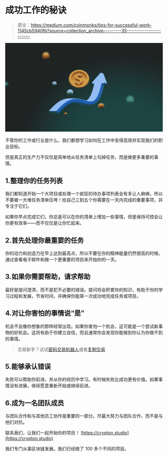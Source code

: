 # 成功工作的秘诀

> 原文：<https://medium.com/coinmonks/tips-for-successful-work-1145cb5940fb?source=collection_archive---------35----------------------->

![](img/3e8b2f1318f07f03a9808bed1e03d56b.png)

不管你的工作或行业是什么，我们都想学习如何在工作中变得高效并实现我们的职业目标。

但是真正的生产力不仅仅是简单地从任务清单上勾掉任务，而是做更多重要的事情。

## 1.整理你的任务列表

我们都知道开始一个大项目或处理一个疯狂的待办事项列表会有多让人麻痹。所以不要被一大堆任务清单压垮！给自己三到五个你需要在一天内完成的重要事项，并专注于它们。

如果你早点完成它们，你总是可以在你的清单上增加一些事情，但是保持可控会让你更有效率——而不仅仅是让你忙起来。

## 2.首先处理你最重要的任务

你的动力和创造力在早上达到最高点，所以不要在你的精神能量仍然很高的时候，通过查看电子邮件和做一个更重要的项目来开始你的一天。

## 3.如果你需要帮助，请求帮助

最好是提问澄清，而不是犯不必要的错误。提问将会积累你的知识，有助于你的学习过程和发展，节省时间，并确保你能第一次成功地完成任务或项目。

## 4.对让你害怕的事情说“是”

机会不会像你想象的那样经常出现。如果你害怕一个机会，这可能是一个尝试新事物的好机会。这将有助于你建立自信，而且通常你会发现你能做到你认为你做不到的事情。

> 交易新手？试试[密码交易机器人](/coinmonks/crypto-trading-bot-c2ffce8acb2a)或者[复制交易](/coinmonks/top-10-crypto-copy-trading-platforms-for-beginners-d0c37c7d698c)

## 5.能够承认错误

失败可以帮助你前进，并从你的经历中学习。有时候失败比成功更有价值。如果事情没有进展，继续愿意重新开始或继续前进。

## 6.成为一名团队成员

与团队合作和与其他员工协作是重要的一部分。尽最大努力与团队合作，而不是与他们对抗。

联系我们，让我们一起开始你的项目！ [https://crypton.studio](https://crypton.studio)

我们专门从事区块链发展。我们已经做了 100 多个不同的项目。